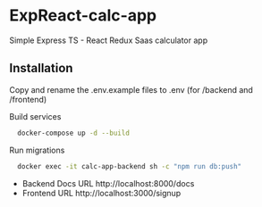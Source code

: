 # ExpReact-calc-app

Simple Express TS - React Redux Saas calculator app

## Installation

Copy and rename the .env.example files to .env (for /backend and /frontend)

Build services

```bash
  docker-compose up -d --build
```

Run migrations

```bash
  docker exec -it calc-app-backend sh -c "npm run db:push"
```

- Backend Docs URL http://localhost:8000/docs
- Frontend URL http://localhost:3000/signup
